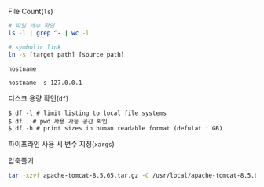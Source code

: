 File Count(`ls`) 
```bash
# 파일 개수 확인
ls -l | grep ^- | wc -l

# symbolic link
ln -s [target path] [source path]
```
`hostname`
```
hostname -s 127.0.0.1 
```
디스크 용량 확인(`df`)
```
$ df -l # limit listing to local file systems
$ df . # pwd 사용 가능 공간 확인 
$ df -h # print sizes in human readable format (defulat : GB)
```

파이프라인 사용 시 변수 지정(`xargs`) 

압축풀기
```bash
tar -xzvf apache-tomcat-8.5.65.tar.gz -C /usr/local/apache-tomcat-8.5.65
```
